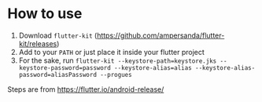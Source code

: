 # How to use
1. Download `flutter-kit` (https://github.com/ampersanda/flutter-kit/releases)
2. Add to your `PATH` or just place it inside your flutter project
3. For the sake, run `flutter-kit --keystore-path=keystore.jks --keystore-password=password --keystore-alias=alias --keystore-alias-password=aliasPassword --progues
 ` 


Steps are from https://flutter.io/android-release/
